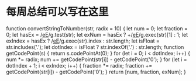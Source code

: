 # 每周总结可以写在这里

function convertStringToNumber(str, radix = 10) {
let num = 0;
let fraction = 0;
let hasEx = /[eE](\d+)/g.test(str);
let exNum = hasEx ? +/[eE](\d+)/g.exec(str)[1] : 1;
let exIndex = hasEx ? /[eE](\d+)/g.exec(str).index : str.length;
let isFloat = str.includes('.');
let dotIndex = isFloat ? str.indexOf('.') : str.length;
function getCodePoint(s) {
return s.codePointAt(0);
}
for (let i = 0; i < dotIndex; i++) {
num *= radix;
num += getCodePoint(str[i]) - getCodePoint('0');
}
for (let i = dotIndex + 1; i < exIndex; i++) {
fraction *= radix;
fraction += getCodePoint(str[i]) - getCodePoint('0');
}
return [num, fraction, exNum];
}

